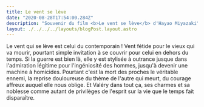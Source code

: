 ```yaml
---
title: Le vent se lève
date: "2020-08-28T17:54:00.284Z"
description: "Souvenir du film <b>Le vent se lève</b> d'Hayao Miyazaki"
layout: ./../../../layouts/blogPost.layout.astro
---
```


Le vent qui se lève est celui du contemporain ! Vent fétide pour le vieux qui va mourir, pourtant simple invitation à se couvrir pour celui en dehors du temps. Si la guerre est bien là, elle y est stylisée à outrance jusque dans l'admiration légitime pour l'ingéniosité des hommes, jusqu'à devenir une machine à homicides. Pourtant c'est la mort des proches le véritable ennemi, la reprise douloureuse du thème de l'autre qui meurt, du courage affreux auquel elle nous oblige. Et Valéry dans tout ça, ses charmes et sa noblesse comme autant de privilèges de l'esprit sur la vie que le temps fait disparaître.
